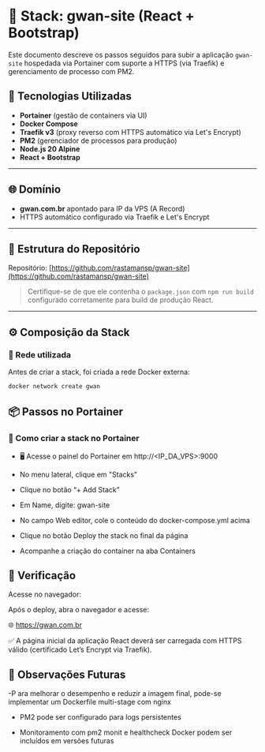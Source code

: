 # 🚀 Stack: gwan-site (React + Bootstrap)

Este documento descreve os passos seguidos para subir a aplicação `gwan-site` hospedada via Portainer com suporte a HTTPS (via Traefik) e gerenciamento de processo com PM2.

## 🔧 Tecnologias Utilizadas

- **Portainer** (gestão de containers via UI)
- **Docker Compose**
- **Traefik v3** (proxy reverso com HTTPS automático via Let's Encrypt)
- **PM2** (gerenciador de processos para produção)
- **Node.js 20 Alpine**
- **React + Bootstrap**

---

## 🌐 Domínio

- **gwan.com.br** apontado para IP da VPS (A Record)
- HTTPS automático configurado via Traefik e Let's Encrypt

---

## 📁 Estrutura do Repositório

Repositório: [https://github.com/rastamansp/gwan-site](https://github.com/rastamansp/gwan-site)

> Certifique-se de que ele contenha o `package.json` com `npm run build` configurado corretamente para build de produção React.

---

## ⚙️ Composição da Stack

### 🧱 Rede utilizada

Antes de criar a stack, foi criada a rede Docker externa:
```bash
docker network create gwan
```

## 📦 Passos no Portainer
### 🔧 Como criar a stack no Portainer

- 🖥️ Acesse o painel do Portainer em http://<IP_DA_VPS>:9000

- No menu lateral, clique em "Stacks"

- Clique no botão “+ Add Stack”

- Em Name, digite: gwan-site

- No campo Web editor, cole o conteúdo do docker-compose.yml acima

- Clique no botão Deploy the stack no final da página

- Acompanhe a criação do container na aba Containers

## 🧪 Verificação
Acesse no navegador:

Após o deploy, abra o navegador e acesse:

🌐 https://gwan.com.br

✅ A página inicial da aplicação React deverá ser carregada com HTTPS válido (certificado Let’s Encrypt via Traefik).



## 📌 Observações Futuras
-P ara melhorar o desempenho e reduzir a imagem final, pode-se implementar um Dockerfile multi-stage com nginx

- PM2 pode ser configurado para logs persistentes

- Monitoramento com pm2 monit e healthcheck Docker podem ser incluídos em versões futuras